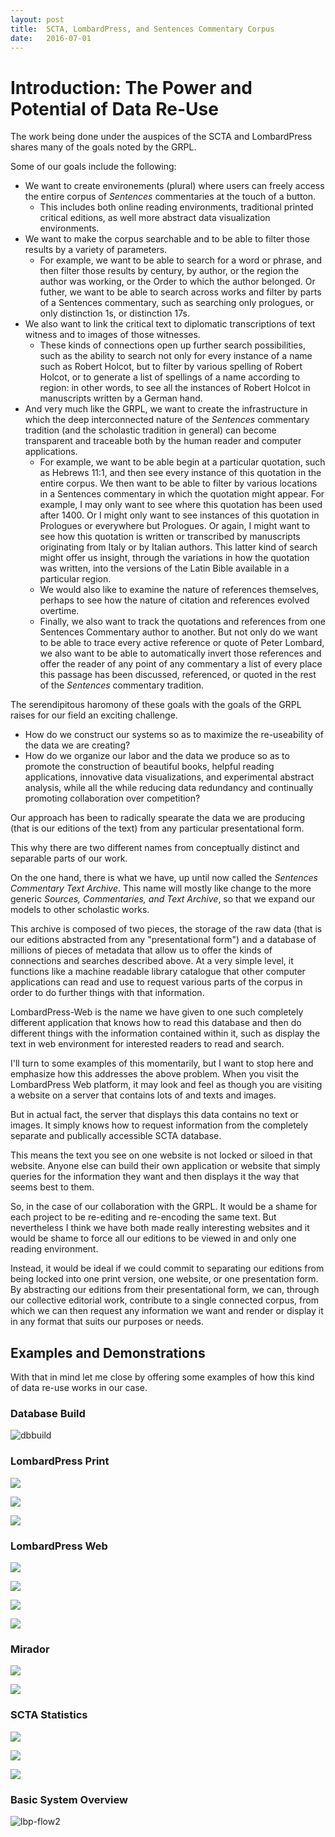 ```yaml
---
layout: post
title:  SCTA, LombardPress, and Sentences Commentary Corpus
date:   2016-07-01
---
```


# Introduction: The Power and Potential of Data Re-Use

The work being done under the auspices of the SCTA and LombardPress shares many of the goals noted by the GRPL. 

Some of our goals include the following:

* We want to create environements (plural) where users can freely access the entire corpus of *Sentences* commentaries at the touch of a button.
    - This includes both online reading environments, traditional printed critical editions, as well more abstract data visualization environments.
* We want to make the corpus searchable and to be able to filter those results by a variety of parameters.
    - For example, we want to be able to search for a word or phrase, and then filter those results by century, by author, or the region the author was working, or the Order to which the author belonged. Or futher, we want to be able to search across works and filter by parts of a Sentences commentary, such as searching only prologues, or only distinction 1s, or distinction 17s.
* We also want to link the critical text to diplomatic transcriptions of text witness and to images of those witnesses.
    - These kinds of connections open up further search possibilities, such as the ability to search not only for every instance of a name such as Robert Holcot, but to filter by various spelling of Robert Holcot, or to generate a list of spellings of a name according to region: in other words, to see all the instances of Robert Holcot in manuscripts written by a German hand.
* And very much like the GRPL, we want to create the infrastructure in which the deep interconnected nature of the *Sentences* commentary tradition (and the scholastic tradition in general) can become transparent and traceable both by the human reader and computer applications.
    - For example, we want to be able begin at a particular quotation, such as Hebrews 11:1, and then see every instance of this quotation in the entire corpus. We then want to be able to filter by various locations in a Sentences commentary in which the quotation might appear. For example, I may only want to see where this quotation has been used after 1400. Or I might only want to see instances of this quotation in Prologues or everywhere but Prologues. Or again, I might want to see how this quotation is written or transcribed by manuscripts originating from Italy or by Italian authors. This latter kind of search might offer us insight, through the variations in how the quotation was written, into the versions of the Latin Bible available in a particular region. 
    - We would also like to examine the nature of references themselves, perhaps to see how the nature of citation and references evolved overtime.
    - Finally, we also want to track the quotations and references from one Sentences Commentary author to another. But not only do we want to be able to trace every active reference or quote of Peter Lombard, we also want to be able to automatically invert those references and offer the reader of any point of any commentary a list of every place this passage has been discussed, referenced, or quoted in the rest of the *Sentences* commentary tradition.

The serendipitous haromony of these goals with the goals of the GRPL raises for our field an exciting challenge. 

* How do we construct our systems so as to maximize the re-useability of the data we are creating? 
* How do we organize our labor and the data we produce so as to promote the construction of beautiful books, helpful reading applications, innovative data visualizations, and experimental abstract analysis, while all the while reducing data redundancy and continually promoting collaboration over competition? 

Our approach has been to radically spearate the data we are producing (that is our editions of the text) from any particular presentational form.

This why there are two different names from conceptually distinct and separable parts of our work. 

On the one hand, there is what we have, up until now called the *Sentences Commentary Text Archive*. This name will mostly like change to the more generic *Sources, Commentaries, and Text Archive*, so that we expand our models to other scholastic works. 

This archive is composed of two pieces, the storage of the raw data (that is our editions abstracted from any "presentational form") and a database of millions of pieces of metadata that allow us to offer the kinds of connections and searches described above. At a very simple level, it functions like a machine readable library catalogue that other computer applications can read and use to request various parts of the corpus in order to do further things with that information. 

LombardPress-Web is the name we have given to one such completely different application that knows how to read this database and then do different things with the information contained within it, such as display the text in web environment for interested readers to read and search.

I'll turn to some examples of this momentarily, but I want to stop here and emphasize how this addresses the above problem. When you visit the LombardPress Web platform, it may look and feel as though you are visiting a website on a server that contains lots of and texts and images.

But in actual fact, the server that displays this data contains no text or images. It simply knows how to request information from the completely separate and publically accessible SCTA database.

This means the text you see on one website is not locked or siloed in that website. Anyone else can build their own application or website that simply queries for the information they want and then displays it the way that seems best to them.

So, in the case of our collaboration with the GRPL. It would be a shame for each project to be re-editing and re-encoding the same text. But nevertheless I think we have both made really interesting websites and it would be shame to force all our editions to be viewed in and only one reading environment. 

Instead, it would be ideal if we could commit to separating our editions from being locked into one print version, one website, or one presentation form. By abstracting our editions from their presentational form, we can, through our collective editorial work, contribute to a single connected corpus, from which we can then request any information we want and render or display it in any format that suits our purposes or needs. 

## Examples and Demonstrations

With that in mind let me close by offering some examples of how this kind of data re-use works in our case.

### Database Build

![dbbuild](/assets/images/Screen-Shot-2015-09-07-at-1.03.42-PM.png)

### LombardPress Print

![](/assets/images/porto-slides/typeset-print-edition.jpg)

![](/assets/images/graciliscover.png)

![](/assets/images/example-lbp-print-output.png)

### LombardPress Web

![](/assets/images/porto-slides/lbp-quotedBy-display.png)

![](/assets/images/porto-slides/lbp-with-app.png)

![](/assets/images/porto-slides/lbp-with-collation.png)

![](/assets/images/porto-slides/lbp-with-referenced-text-and-para-info.png)

### Mirador

![](/assets/images/2016-04-16-iiif-webmentions/mirador-view-after-search.png)

![](/assets/images/porto-slides/mirador-manifest-list.png)


### SCTA Statistics

![](/assets/images/Screen-Shot-2016-03-24-at-10.52.34-AM.png)

![](/assets/images/Screen-Shot-2016-03-24-at-10.52.18-AM.png)

![](/assets/images/plaoul-wordcount.png)


### Basic System Overview

![lbp-flow2](/assets/images/lbp-flow2.jpg)

